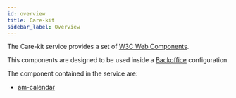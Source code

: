 ```yaml
---
id: overview
title: Care-kit
sidebar_label: Overview
---
```

The Care-kit service provides a set of [W3C Web Components](https://www.w3.org/TR/components-intro/).

This components are designed to be used inside a [Backoffice](../../business_suite/backoffice/overview) configuration. 

The component contained in the service are:

- [am-calendar](components/am-calendar.md)

